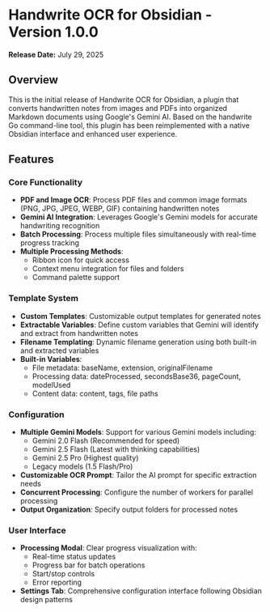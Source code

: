 # Handwrite OCR for Obsidian - Version 1.0.0

**Release Date:** July 29, 2025

## Overview

This is the initial release of Handwrite OCR for Obsidian, a plugin that converts handwritten notes from images and PDFs into organized Markdown documents using Google's Gemini AI. Based on the handwrite Go command-line tool, this plugin has been reimplemented with a native Obsidian interface and enhanced user experience.

## Features

### Core Functionality

- **PDF and Image OCR**: Process PDF files and common image formats (PNG, JPG, JPEG, WEBP, GIF) containing handwritten notes
- **Gemini AI Integration**: Leverages Google's Gemini models for accurate handwriting recognition
- **Batch Processing**: Process multiple files simultaneously with real-time progress tracking
- **Multiple Processing Methods**: 
  - Ribbon icon for quick access
  - Context menu integration for files and folders
  - Command palette support

### Template System

- **Custom Templates**: Customizable output templates for generated notes
- **Extractable Variables**: Define custom variables that Gemini will identify and extract from handwritten notes
- **Filename Templating**: Dynamic filename generation using both built-in and extracted variables
- **Built-in Variables**:
  - File metadata: baseName, extension, originalFilename
  - Processing data: dateProcessed, secondsBase36, pageCount, modelUsed
  - Content data: content, tags, file paths

### Configuration

- **Multiple Gemini Models**: Support for various Gemini models including:
  - Gemini 2.0 Flash (Recommended for speed)
  - Gemini 2.5 Flash (Latest with thinking capabilities)
  - Gemini 2.5 Pro (Highest quality)
  - Legacy models (1.5 Flash/Pro)
- **Customizable OCR Prompt**: Tailor the AI prompt for specific extraction needs
- **Concurrent Processing**: Configure the number of workers for parallel processing
- **Output Organization**: Specify output folders for processed notes

### User Interface

- **Processing Modal**: Clear progress visualization with:
  - Real-time status updates
  - Progress bar for batch operations
  - Start/stop controls
  - Error reporting
- **Settings Tab**: Comprehensive configuration interface following Obsidian design patterns

